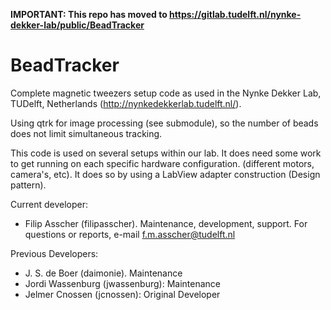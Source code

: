 **IMPORTANT: This repo has moved to https://gitlab.tudelft.nl/nynke-dekker-lab/public/BeadTracker**

BeadTracker
===========

Complete magnetic tweezers setup code as used in the Nynke Dekker Lab, TUDelft, Netherlands (http://nynkedekkerlab.tudelft.nl/).

Using qtrk for image processing (see submodule), so the number of beads does not limit simultaneous tracking.

This code is used on several setups within our lab. It does need some work to get running on each specific hardware configuration.
(different motors, camera's, etc). It does so  by using a LabView adapter construction (Design pattern).

Current developer:
- Filip Asscher (filipasscher). Maintenance, development, support. For questions or reports, e-mail f.m.asscher@tudelft.nl

Previous Developers:
- J. S. de Boer (daimonie). Maintenance
- Jordi Wassenburg (jwassenburg): Maintenance
- Jelmer Cnossen (jcnossen): Original Developer
